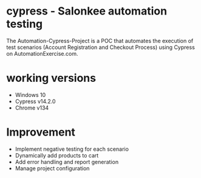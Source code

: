
# cypress - Salonkee automation testing 
The Automation-Cypress-Project is a POC that automates the execution of test scenarios (Account Registration and Checkout Process) using Cypress on AutomationExercise.com.


# working versions
- Windows 10
- Cypress v14.2.0 
- Chrome v134

# Improvement
- Implement negative testing for each scenario
- Dynamically add products to cart 
- Add error handling and report generation
- Manage project configuration
 